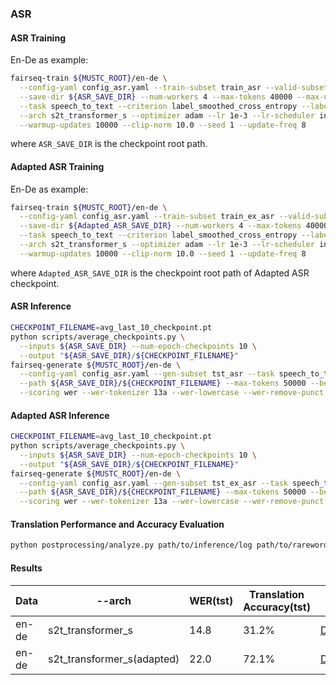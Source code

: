 ### ASR
#### ASR Training
En-De as example:
```bash
fairseq-train ${MUSTC_ROOT}/en-de \
  --config-yaml config_asr.yaml --train-subset train_asr --valid-subset dev_asr \
  --save-dir ${ASR_SAVE_DIR} --num-workers 4 --max-tokens 40000 --max-update 100000 \
  --task speech_to_text --criterion label_smoothed_cross_entropy --label-smoothing 0.1 --report-accuracy \
  --arch s2t_transformer_s --optimizer adam --lr 1e-3 --lr-scheduler inverse_sqrt \
  --warmup-updates 10000 --clip-norm 10.0 --seed 1 --update-freq 8
```
where `ASR_SAVE_DIR` is the checkpoint root path.

#### Adapted ASR Training
En-De as example:
```bash
fairseq-train ${MUSTC_ROOT}/en-de \
  --config-yaml config_asr.yaml --train-subset train_ex_asr --valid-subset dev_ex_asr \
  --save-dir ${Adapted_ASR_SAVE_DIR} --num-workers 4 --max-tokens 40000 --max-update 100000 \
  --task speech_to_text --criterion label_smoothed_cross_entropy --label-smoothing 0.1 \
  --arch s2t_transformer_s --optimizer adam --lr 1e-3 --lr-scheduler inverse_sqrt --ignore-prefix-size 1 \
  --warmup-updates 10000 --clip-norm 10.0 --seed 1 --update-freq 8
```
where `Adapted_ASR_SAVE_DIR` is the checkpoint root path of Adapted ASR checkpoint.

#### ASR Inference 
```bash
CHECKPOINT_FILENAME=avg_last_10_checkpoint.pt
python scripts/average_checkpoints.py \
  --inputs ${ASR_SAVE_DIR} --num-epoch-checkpoints 10 \
  --output "${ASR_SAVE_DIR}/${CHECKPOINT_FILENAME}"
fairseq-generate ${MUSTC_ROOT}/en-de \
  --config-yaml config_asr.yaml --gen-subset tst_asr --task speech_to_text \
  --path ${ASR_SAVE_DIR}/${CHECKPOINT_FILENAME} --max-tokens 50000 --beam 5 \
  --scoring wer --wer-tokenizer 13a --wer-lowercase --wer-remove-punct
```

#### Adapted ASR Inference 
```bash
CHECKPOINT_FILENAME=avg_last_10_checkpoint.pt
python scripts/average_checkpoints.py \
  --inputs ${ASR_SAVE_DIR} --num-epoch-checkpoints 10 \
  --output "${ASR_SAVE_DIR}/${CHECKPOINT_FILENAME}"
fairseq-generate ${MUSTC_ROOT}/en-de \
  --config-yaml config_asr.yaml --gen-subset tst_ex_asr --task speech_to_text \
  --path ${ASR_SAVE_DIR}/${CHECKPOINT_FILENAME} --max-tokens 50000 --beam 5 \
  --scoring wer --wer-tokenizer 13a --wer-lowercase --wer-remove-punct --batch-size 1 --prefix-size 1 --max-source-positions 10000
```

#### Translation Performance and Accuracy Evaluation
```bash
python postprocessing/analyze.py path/to/inference/log path/to/rareword_terminology path/to/rareword_terminology_de path/to/coorsponding_english_transcript /path/to/analyzed_file_name analyze_type/ASR_or_ST
```
#### Results
| Data | --arch  | WER(tst) | Translation Accuracy(tst) | Model |
|---|---|---|---|---|
| en-de | s2t_transformer_s | 14.8 | 31.2% | [Download](https://dl.fbaipublicfiles.com/fairseq/s2t/mustc_joint_asr_transformer_m.pt)|
| en-de | s2t_transformer_s(adapted) | 22.0 | 72.1% | [Download](https://dl.fbaipublicfiles.com/fairseq/s2t/mustc_joint_asr_transformer_m.pt)|
